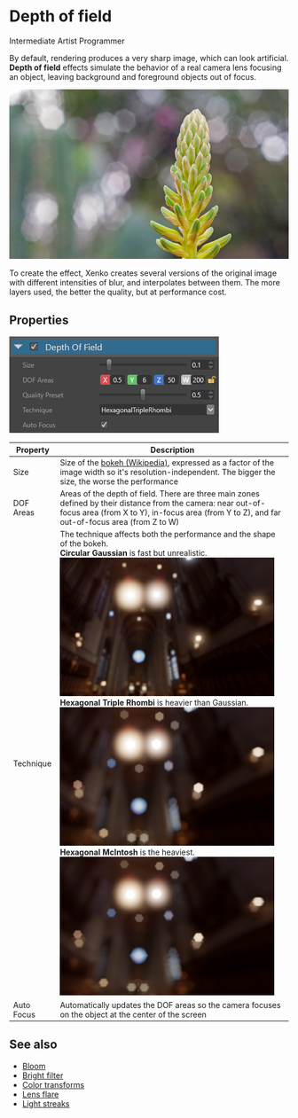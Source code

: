# Depth of field

<span class="label label-doc-level">Intermediate</span>
<span class="label label-doc-audience">Artist</span>
<span class="label label-doc-audience">Programmer</span>

By default, rendering produces a very sharp image, which can look artificial. **Depth of field** effects simulate the behavior of a real camera lens focusing an object, leaving background and foreground objects out of focus.

![media/realworld_dof_agave_flowers.jpg](media/realworld_dof_agave_flowers.jpg) 

To create the effect, Xenko creates several versions of the original image with different intensities of blur, and interpolates between them. The more layers used, the better the quality, but at performance cost.

## Properties

![media/depth-of-field-2.png](media/depth-of-field-2.png)

| Property   | Description     
| ---------- | -------- 
| Size       | Size of the [bokeh (Wikipedia)](https://en.wikipedia.org/wiki/Bokeh), expressed as a factor of the image width so it's resolution-independent. The bigger the size, the worse the performance                                              
| DOF Areas  | Areas of the depth of field. There are three main zones defined by their distance from the camera: near out-of-focus area (from X to Y), in-focus area (from Y to Z), and far out-of-focus area (from Z to W) 
| Technique  | The technique affects both the performance and the shape of the bokeh.  <br>**Circular Gaussian** is fast but unrealistic. <br>![media/depth-of-field-3.png](media/depth-of-field-3.png) <br>**Hexagonal Triple Rhombi** is heavier than Gaussian. <br>![media/depth-of-field-4.png](media/depth-of-field-4.png) <br>**Hexagonal McIntosh** is the heaviest. <br>![media/depth-of-field-5.png](media/depth-of-field-5.png)   
| Auto Focus | Automatically updates the DOF areas so the camera focuses on the object at the center of the screen

## See also

* [Bloom](bloom.md)
* [Bright filter](bright-filter.md)
* [Color transforms](color-transforms/index.md)
* [Lens flare](lens-flare.md)
* [Light streaks](light-streaks.md)